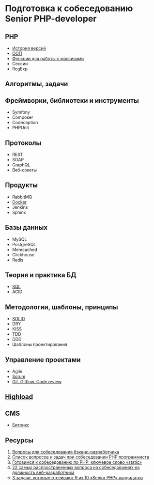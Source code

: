 # Подготовка к собеседованию Senior PHP-developer

## PHP
* [История версий](php/version.md)
* [ООП](php/oop.md)
* [Функции для работы с массивами](php/array.md)
* Сессии
* RegExp

## Алгоритмы, задачи


## Фреймворки, библиотеки и инструменты
* Symfony
* Composer
* Codeception
* PHPUnit

## Протоколы
* REST
* SOAP
* GraphQL
* Веб-сокеты

## Продукты
* RabbitMQ
* [Docker](products/docker.md)
* Jenkins
* Sphinx

## Базы данных
* MySQL
* PostgreSQL
* Memcached
* Clickhouse
* Redis

## Теория и практика БД
* [SQL](database/sql.md)
* ACID

## Методологии, шаблоны, принципы
* [SOLID](solid.md)
* DRY
* KISS
* TDD
* DDD
* Шаблоны проектирования

## Управление проектами
* Agile
* [Scrum](pm/scrum.md)
* [Git, Gitflow, Code review](pm/git.md)

## [Highload](highload/index.md)

## CMS
* [Битрикс](cms/bitrix.md)

## Ресурсы
1. [Вопросы для собеседования бэкенд-разработчика](https://habr.com/post/349434/)
2. [Список вопросов и задач при собеседовании PHP программиста](http://unetway.com/blog/spisok-voprosov-i-zadac-pri-sobesedovanii-php-programmista/)
3. [Готовимся к собеседованию по PHP: ключевое слово «static»](https://habr.com/post/259627/)
4. [22 самых распространенных вопроса на собеседованиях на должность веб-разработчика](https://tproger.ru/digest/most-common-questions-of-web-developer-interview/)
5. [3 задачи, которые отсеивают 9 из 10 «Senior PHP» кандидатов](https://habr.com/post/285398/)

